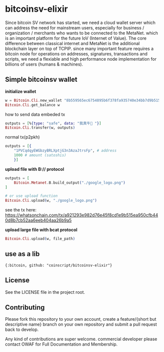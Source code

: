 # bitcoinsv-elixir

Since bitcoin SV network has started, we need a cloud wallet server which can address the need for mainstream users, especially for business / organization / merchants who wants to be connected to the MetaNet. which is an important platform for the future
IoV (Internet of Value). The core difference between classical internet and MetaNet is the additional blockchain layer on top of TCPIP. since many important feature requires a bitcoin node for operations on addresses, signatures, transactions and scripts,
we need a flexiable and high performance node implementation for billions of users (humans & machines).

## Simple bitcoinsv wallet

**initialize wallet**
```ex
w = Bitcoin.Cli.new_wallet "8b559565ec6754895b6f378fa935740e34bb7d9b515ade65c6dc06081e3b63c7" # private key only for testing
Bitcoin.Cli.get_balance w
```

how to send data embeded tx
```ex
outputs = [%{type: "safe", data: "我真牛🍺 "}]
Bitcoin.Cli.transfer(w, outputs)
```

normal tx(p2pkh)
```ex
outputs = [{
    "1PVCqdqyEWGbzyBRLXptjG3n3AzaJtrsFp", # address
    1000 # amount (satoshis)
    }]
```

**upload file with B:// protocol**
```ex
outputs = [
    Bitcoin.Metanet.B.build_output("./google_logo.png")
]

# or use upload function
Bitcoin.Cli.upload(w, "./google_logo.png")
```
see the tx here: https://whatsonchain.com/tx/a921293e982d76e45f8cd1e9b515ea950cfb440d8b7cb52aa6eeb404aa26b9a5

**upload large file with bcat protocol**
```ex
Bitcoin.Cli.upload(w, file_path)
```

## use as a lib

```
{:bitcoin, github: "coinscript/bitcoinsv-elixir"}
```

## License

See the LICENSE file in the project root.

## Contributing

Please fork this repository to your own account, create a feature/{short but descriptive name} branch on your own repository and submit a pull request back to develop.

Any kind of contributions are super welcome. commercial developer please contact OWAF for Full Documentation and Membership.


